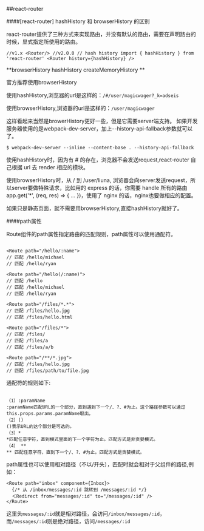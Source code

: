 ##react-router

####[react-router] hashHistory 和 browserHistory 的区别

react-router提供了三种方式来实现路由，并没有默认的路由，需要在声明路由的时候，显式指定所使用的路由。

`//v1.x
<Router/>
//v2.0.0
// hash history
import { hashHistory } from 'react-router'
<Router history={hashHistory} />`

**browserHistory hashHistory createMemoryHistory
**

官方推荐使用browserHistory

使用hashHistory,浏览器的url是这样的：`/#/user/magicwager?_k=adseis`

使用browserHistory,浏览器的url是这样的：`/user/magicwager`

这样看起来当然是browerHistory更好一些，但是它需要server端支持。
如果开发服务器使用的是webpack-dev-server，加上--history-api-fallback参数就可以了。

`$ webpack-dev-server --inline --content-base . --history-api-fallback`

使用hashHistory时，因为有 # 的存在，浏览器不会发送request,react-router 自己根据 url 去 render 相应的模块。

使用browserHistory时，从 / 到 /user/liuna, 浏览器会向server发送request，所以server要做特殊请求，比如用的 express 的话，你需要 handle 所有的路由 app.get('*', (req, res) => { ... })，使用了 nginx 的话，nginx也要做相应的配置。

 

如果只是静态页面，就不需要用browserHistory,直接hashHistory就好了。

####path属性

Route组件的path属性指定路由的匹配规则，path属性可以使用通配符。

```

<Route path="/hello/:name">
// 匹配 /hello/michael
// 匹配 /hello/ryan

<Route path="/hello(/:name)">
// 匹配 /hello
// 匹配 /hello/michael
// 匹配 /hello/ryan

<Route path="/files/*.*">
// 匹配 /files/hello.jpg
// 匹配 /files/hello.html

<Route path="/files/*">
// 匹配 /files/ 
// 匹配 /files/a
// 匹配 /files/a/b

<Route path="/**/*.jpg">
// 匹配 /files/hello.jpg
// 匹配 /files/path/to/file.jpg

```

通配符的规则如下:

```

（1）:paramName
:paramName匹配URL的一个部分，直到遇到下一个/、?、#为止。这个路径参数可以通过this.props.params.paramName取出。
（2）()
()表示URL的这个部分是可选的。
（3）*
*匹配任意字符，直到模式里面的下一个字符为止。匹配方式是非贪婪模式。
（4） **
** 匹配任意字符，直到下一个/、?、#为止。匹配方式是贪婪模式。

```

path属性也可以使用相对路径（不以/开头），匹配时就会相对于父组件的路径,例如：

```
<Route path="inbox" component={Inbox}>
  {/* 从 /inbox/messages/:id 跳转到 /messages/:id */}
  ＜Redirect from="messages/:id" to="/messages/:id" />
</Route>

```

这里头`messages/:id`就是相对路径，会访问`/inbox/messages/:id`，而`/messages/:id`则是绝对路径，访问`/messages/:id`